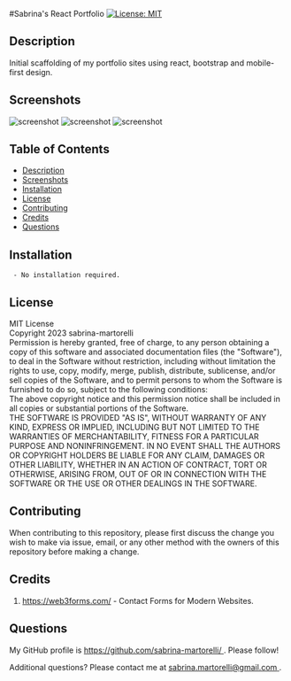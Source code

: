 #Sabrina's React Portfolio 
[![License: MIT](https://img.shields.io/badge/License-MIT-yellow.svg)](https://opensource.org/licenses/MIT)

## Description
Initial scaffolding of my portfolio sites using react, bootstrap and mobile-first design.

## Screenshots

![screenshot](https://drive.google.com/uc?id=1b_rd8Q_TeO5xLEYtxfPgo9JxPu30ChPq)
![screenshot](https://drive.google.com/uc?id=1LqaF1oO0nmrbQ7Q1essydMrP0Lj_pdCA)
![screenshot](https://drive.google.com/uc?id=1NMRAKr6nP7Xw27r6-kxcNWCuhj0ZuZOh)


## Table of Contents   
  - [Description](#description) 
  - [Screenshots](#screenshots) 
  - [Installation](#installation) 
  - [License](#license)
  - [Contributing](#contributing)
  - [Credits](#credits)
  - [Questions](#questions)

##  Installation 

     - No installation required.
     
##  License 
MIT License   
                        Copyright 2023 sabrina-martorelli   
                        Permission is hereby granted, free of charge, to any person obtaining a copy of this software and associated documentation files (the "Software"), to deal in the Software without restriction, including without limitation the rights to use, copy, modify, merge, publish, distribute, sublicense, and/or sell copies of the Software, and to permit persons to whom the Software is furnished to do so, subject to the following conditions:  
                        The above copyright notice and this permission notice shall be included in all copies or substantial portions of the Software.   
                        THE SOFTWARE IS PROVIDED "AS IS", WITHOUT WARRANTY OF ANY KIND, EXPRESS OR IMPLIED, INCLUDING BUT NOT LIMITED TO THE WARRANTIES OF MERCHANTABILITY, FITNESS FOR A PARTICULAR PURPOSE AND NONINFRINGEMENT. IN NO EVENT SHALL THE AUTHORS OR COPYRIGHT HOLDERS BE LIABLE FOR ANY CLAIM, DAMAGES OR OTHER LIABILITY, WHETHER IN AN ACTION OF CONTRACT, TORT OR OTHERWISE, ARISING FROM, OUT OF OR IN CONNECTION WITH THE SOFTWARE OR THE USE OR OTHER DEALINGS IN THE SOFTWARE.
##  Contributing 
When contributing to this repository, please first discuss the change you wish to make via issue, email, or any other method with the owners of this repository before making a change.

##  Credits

 1. https://web3forms.com/ - Contact Forms for Modern Websites.
 
 ##  Questions
 My GitHub profile is [https://github.com/sabrina-martorelli/ ](https://github.com/sabrina-martorelli/). Please follow!

 Additional questions? Please contact me at [sabrina.martorelli@gmail.com ](mailto:sabrina.martorelli@gmail.com).
